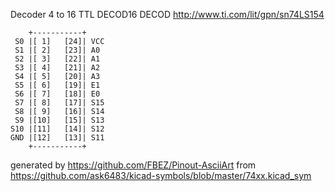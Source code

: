 Decoder 4 to 16
TTL DECOD16 DECOD
http://www.ti.com/lit/gpn/sn74LS154


	    +-----------+
	 S0 |[ 1]   [24]| VCC
	 S1 |[ 2]   [23]| A0
	 S2 |[ 3]   [22]| A1
	 S3 |[ 4]   [21]| A2
	 S4 |[ 5]   [20]| A3
	 S5 |[ 6]   [19]| E1
	 S6 |[ 7]   [18]| E0
	 S7 |[ 8]   [17]| S15
	 S8 |[ 9]   [16]| S14
	 S9 |[10]   [15]| S13
	S10 |[11]   [14]| S12
	GND |[12]   [13]| S11
	    +-----------+


generated by https://github.com/FBEZ/Pinout-AsciiArt from https://github.com/ask6483/kicad-symbols/blob/master/74xx.kicad_sym